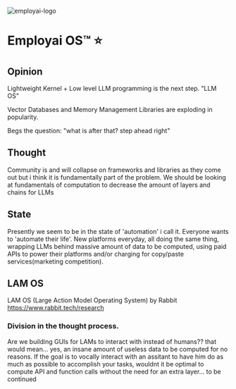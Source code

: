 
![employai-logo](https://github.com/Jepse/Employai/assets/35108098/a71a4a34-c320-4c0d-a856-a7383d12c9a0)

# Employai OS™ ⭐

## Opinion

Lightweight Kernel + Low level LLM programming is the next step. "LLM OS"

Vector Databases and Memory Management Libraries are exploding in popularity.

Begs the question: "what is after that? step ahead right" 

## Thought

Community is and will collapse on frameworks and libraries as they come out but i think it is fundamentally part of the problem.
We should be looking at fundamentals of computation to decrease the amount of layers and chains for LLMs

## State

Presently we seem to be in the state of 'automation' i call it. Everyone wants to 'automate their life'.
New platforms everyday, all doing the same thing, wrapping LLMs behind massive amount of data to be computed,
using paid APIs to power their platforms and/or charging for copy/paste services(marketing competition).

## LAM OS

LAM OS (Large Action Model Operating System) by Rabbit
https://www.rabbit.tech/research

### Division in the thought process.

Are we building GUIs for LAMs to interact with instead of humans??
that would mean... yes, an insane amount of useless data to be computed for no reasons.
If the goal is to vocally interact with an assitant to have him do as much as possible to accomplish your tasks,
wouldnt it be optimal to compute API and function calls without the need for an extra layer... to be continued
